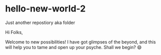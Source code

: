 # hello-new-world-2
Just another repostiory aka folder


Hi Folks,

Welcome to new possibilities! I have got glimpses of the beyond, and this will help you to tame and open up your psyche.
Shall we begin? :smile:

